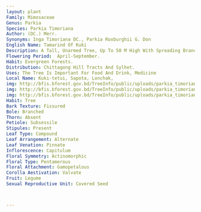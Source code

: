 ```yaml
---
layout: plant
Family: Mimosaceae
Genus: Parkia
Species: Parkia Timoriana
Author: (DC.) Merr.
Synonyms: Inga Timoriana DC., Parkia Roxburghii G. Don
English Name: Tamarind Of Kuki
Description: A Tall, Unarmed Tree, Up To 50 M High With Spreading Branches And Pubescent Shoots, Bark Whitish-grey, Rough With White Patches, Inner Bark Reddish-brown With Lines And Branchlets With White Lenticels. Leaves Bipinnately Compound, Rachis 16-30 Cm Long, Sometimes Up To 40 Cm Long With Elliptic Gland On The Petioles And Subcircular Glands Below The Junction Of 1-5 Distal Pairs Of Pinnae (rarely Absent), Pinnae 14-22 Pairs, Sometimes Up To 33 Pairs, 3.0-12 Cm Long, Glands Just Below The 5-6 Distal Pairs Of Leaflets, C 0.5 Mm Across, Leaflets Small, Many, 20-80 Pairs, 2.5-7.0 Ã— 1.5-1.8 Mm, Linear, Falcate, Sessile, Acute, Bent Forwards, Unequal Or Inconspicuously Articulated In Proximal Part At The Base. Flowers In Dense Heads On Long Peduncle, The Upper Flowers Being Bisexual And The Lower Ones Male Or Sterile. Calyx Of Bisexual Flowers 7-9 Mm Long, Narrowly Tubular. Corolla 8.0-11 Mm Long, Tubular, Lobes C 2 Mm Long, Narrowly Oblong, Acute. Staminal Tube Up To 12 Mm Long. Ovary C 1.5 Mm Long, Glabrous. Fruit A Pod, 22-50 Ã— 4-5 Cm, Smooth, Inconspicuously Swollen Over The Seeds, Hang In A Bunch On Pendulous Stalks, Produced From The Swollen Tip Of Peduncle, The Interior Of Ripe PodFilled With A Bright Yellow Spongy Endocarp. Seeds C 20, Arranged Horizontally Inside The Pod, C 18.5 Ã— 11.0 Mm And C 4.5 Mm Thick, Ellipsoid, Slightly Biconvex With A Hard And Thick Testa.
Flowering Period:  April-September.
Habit: Evergreen Forests.
Distribution: Chittagong Hill Tracts And Sylhet.
Uses: The Tree Is Important For Food And Drink, Medicine
Local Name: Kuki-tetui, Sapota, Lonchak, 
img: http://bfis.bforest.gov.bd/TreeInfo/public/uploads/parkia_timoriana.jpg
img: http://bfis.bforest.gov.bd/TreeInfo/public/uploads/parkia_timoriana1.jpg
img: http://bfis.bforest.gov.bd/TreeInfo/public/uploads/parkia_timoriana2.jpg
Habit: Tree
Bark Texture: Fissured
Bole: Branched
Thorn: Absent
Petiole: Subsessile
Stipules: Present
Leaf Type: Compound
Leaf Arrangement: Alternate
Leaf Venation: Pinnate
Inflorescence: Capitulum
Floral Symmetry: Actinomorphic
Floral Type: Pentamerous
Floral Attachment: Gamopetalous
Corolla Aestivation: Valvate
Fruit: Legume
Sexual Reproductive Unit: Covered Seed



---
```


